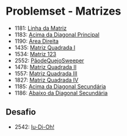 # Problemset - Matrizes
  * 1181: [Linha da Matriz](https://www.urionlinejudge.com.br/judge/pt/problems/view/1181)
  * 1183: [Acima da Diagonal Principal](https://www.urionlinejudge.com.br/judge/pt/problems/view/1183)
  * 1190: [Área Direita](https://www.urionlinejudge.com.br/judge/pt/problems/view/1190)
  * 1435: [Matriz Quadrada I](https://www.urionlinejudge.com.br/judge/pt/problems/view/1435)
  * 1534: [Matriz 123](https://www.urionlinejudge.com.br/judge/pt/problems/view/1534)
  * 2552: [PãodeQuejoSweeper](https://www.urionlinejudge.com.br/judge/pt/problems/view/2552)
  * 1478: [Matriz Quadrada II](https://www.urionlinejudge.com.br/judge/pt/problems/view/1478)
  * 1557: [Matriz Quadrada III](https://www.urionlinejudge.com.br/judge/pt/problems/view/1557)
  * 1827: [Matriz Quadrada IV](https://www.urionlinejudge.com.br/judge/pt/problems/view/1827)
  * 1185: [Acima da Diagonal Secundária](https://www.urionlinejudge.com.br/judge/pt/problems/view/1185)
  * 1186: [Abaixo da Diagonal Secundária](https://www.urionlinejudge.com.br/judge/pt/problems/view/1186)

## Desafio
  * 2542: [Iu-Di-Oh!](https://www.urionlinejudge.com.br/judge/pt/problems/view/2542)